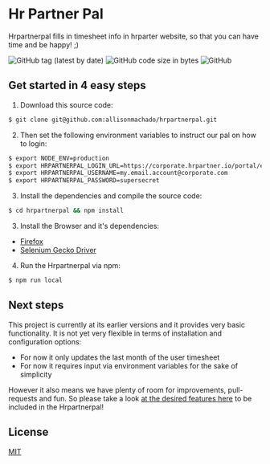 # Hr Partner Pal
Hrpartnerpal fills in timesheet info in hrparter website, so that you can have time and be happy! ;)

![GitHub tag (latest by date)](https://img.shields.io/github/v/tag/allisonmachado/hrpartnerpal) ![GitHub code size in bytes](https://img.shields.io/github/languages/code-size/allisonmachado/hrpartnerpal) ![GitHub](https://img.shields.io/github/license/allisonmachado/hrpartnerpal)

## Get started in 4 easy steps

1. Download this source code:

```bash
$ git clone git@github.com:allisonmachado/hrpartnerpal.git
```

2. Then set the following environment variables to instruct our pal on how to login:

```bash
$ export NODE_ENV=production
$ export HRPARTNERPAL_LOGIN_URL=https://corporate.hrpartner.io/portal/employee/login
$ export HRPARTNERPAL_USERNAME=my.email.account@corporate.com
$ export HRPARTNERPAL_PASSWORD=supersecret
```

3. Install the dependencies and compile the source code:

```bash
$ cd hrpartnerpal && npm install
```

3. Install the Browser and it's dependencies:

- [Firefox](https://www.mozilla.org/en-US/firefox/new/) 
- [Selenium Gecko Driver](https://www.selenium.dev/documentation/getting_started/installing_browser_drivers/)

4. Run the Hrpartnerpal via npm:

```bash
$ npm run local
```

## Next steps
This project is currently at its earlier versions and it provides very basic functionality.
It is not yet very flexible in terms of installation and configuration options:
- For now it only updates the last month of the user timesheet
- For now it requires input via environment variables for the sake of simplicity

However it also means we have plenty of room for improvements, pull-requests and fun.
So please take a look [at the desired features here](https://github.com/allisonmachado/hrpartnerpal/issues) to be included in the Hrpartnerpal!

## License

  [MIT](LICENSE)
